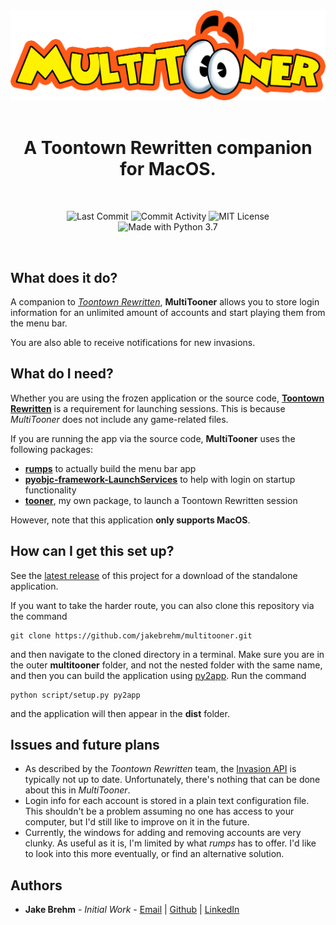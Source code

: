 <div align="center">

  <img src="https://github.com/jakebrehm/multitooner/blob/master/img/logo.png" alt=" MultiTooner Logo"/>

  <br>
  <br>

  <h1>A Toontown Rewritten companion for MacOS.</h1>

  <br>

  <img src="https://img.shields.io/github/last-commit/jakebrehm/multitooner?style=for-the-badge&color=yellow" alt="Last Commit"></img>
  <img src="https://img.shields.io/github/commit-activity/w/jakebrehm/multitooner?style=for-the-badge&color=yellow" alt="Commit Activity"></img>
  <img src="https://img.shields.io/github/license/jakebrehm/multitooner?style=for-the-badge&color=yellow" alt="MIT License"></img>
  <br>
  <img src="https://img.shields.io/badge/Made%20With-Python%203.7-violet.svg?style=for-the-badge&logo=Python" alt="Made with Python 3.7"></img>

  <!-- <img src="https://github.com/jakebrehm/multitooner/blob/master/img/demo.gif" alt="MultiTooner Demo"></img> -->

</div>

<br>

## What does it do?

A companion to *[Toontown Rewritten](https://www.toontownrewritten.com)*, **MultiTooner** allows you to store login information for an unlimited amount of accounts and start playing them from the menu bar.

You are also able to receive notifications for new invasions.

## What do I need?

Whether you are using the frozen application or the source code, [**Toontown Rewritten**](https://www.toontownrewritten.com/play) is a requirement for launching sessions. This is because *MultiTooner* does not include any game-related files.

If you are running the app via the source code, **MultiTooner** uses the following packages:
- **[rumps](https://github.com/jaredks/rumps)** to actually build the menu bar app
- **[pyobjc-framework-LaunchServices](https://pypi.org/project/pyobjc-framework-LaunchServices/)** to help with login on startup functionality
- **[tooner](http://github.com/jakebrehm/tooner)**, my own package, to launch a Toontown Rewritten session

However, note that this application **only supports MacOS**.

## How can I get this set up?

See the [latest release](https://github.com/jakebrehm/multitooner/releases/latest) of this project for a download of the standalone application.

If you want to take the harder route, you can also clone this repository via the command

```
git clone https://github.com/jakebrehm/multitooner.git
```

and then navigate to the cloned directory in a terminal. Make sure you are in the outer **multitooner** folder, and not the nested folder with the same name, and then you can build the application using [py2app](https://github.com/ronaldoussoren/py2app). Run the command

```
python script/setup.py py2app
```

and the application will then appear in the **dist** folder.

## Issues and future plans

- As described by the *Toontown Rewritten* team, the [Invasion API](https://github.com/ToontownRewritten/api-doc/blob/master/invasions.md) is typically not up to date. Unfortunately, there's nothing that can be done about this in *MultiTooner*.
- Login info for each account is stored in a plain text configuration file. This shouldn't be a problem assuming no one has access to your computer, but I'd still like to improve on it in the future.
- Currently, the windows for adding and removing accounts are very clunky. As useful as it is, I'm limited by what *rumps* has to offer. I'd like to look into this more eventually, or find an alternative solution.

## Authors
- **Jake Brehm** - *Initial Work* - [Email](mailto:mail@jakebrehm.com) | [Github](http://github.com/jakebrehm) | [LinkedIn](http://linkedin.com/in/jacobbrehm)